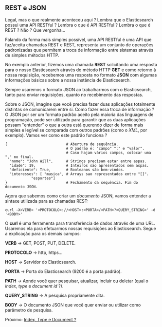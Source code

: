 ## REST e JSON

Legal, mas o que realmente aconteceu aqui ? Lembra que o Elasticsearch possui uma API RESTful ? Lembra o que é API RESTful ? Lembra o que é REST ? Não ? Que vergonha...

Falando da forma mais simples possível, uma API RESTful é uma API que faz/aceita chamadas REST e REST, representa um conjunto de operações padronizadas que permitem a troca de informação entre sistemas através de simples métodos HTTP.

No exemplo anterior, fizemos uma chamada __REST__ solicitando uma resposta para o nosso Elasticsearch através do método HTTP __GET__ e como retorno à nossa requisição, recebemos uma resposta no formato __JSON__ com algumas informações básicas sobre a nossa instância de Elasticsearch.

Sempre usaremos o formato JSON ao trabalharmos com o Elasticsearch, tanto para enviar requisições, quanto no recebimento das respostas.

Sobre o JSON, imagine que você precisa fazer duas aplicações totalmente distintas se comunicarem entre si. Como fazer essa troca de informação ? O JSON por ser um formato padrão aceito pela maioria das linguagens de programação, pode ser utilizado para garantir que as duas aplicações possam "entender" o que a outra está querendo dizer de forma mais simples e legível se comparada com outros padrões (como o _XML_, por exemplo). Vamos ver como este padrão funciona ?

```
{                           # Abertura de sequência.
                            # O padrão é: "campo" ":" e "valor".
                            # Caso hajam vários campos, colocar uma "," no final.
  "nome": "John Will",      # Strings precisam estar entre aspas.
  "idade": 19,              # Inteiros são apresentados sem aspas.
  "deficiente": True,       # Booleanos são bem-vindos.
  "interesses": [ "musica", # Arrays sao representados entre "[]".
            "esportes"]
}                           # Fechamento da sequência. Fim do documento JSON.
```

Agora que sabemos como criar um _documento_ JSON, vamos entender a sintaxe utilizada para as chamadas REST:

```
curl -X<VERB> '<PROTOCOLO>://<HOST>:<PORTA>/<PATH>?<QUERY_STRING>' -d '<BODY>'
```

O __curl__ é uma ferramenta para transferência de dados através de uma URL. Usaremos ela para efetuarmos nossas requisições ao Elasticsearch. Segue a explicação para os demais campos:

__VERB__ -> GET, POST, PUT, DELETE.

__PROTOCOLO__ -> http, https...

__HOST__ -> Servidor do Elasticsearch.

__PORTA__ -> Porta do Elasticsearch (9200 é a porta padrão).

__PATH__ -> Aonde você quer pesquisar, atualizar, incluir ou deletar (qual o _index_, _type_ e _document id_ ?).

__QUERY_STRING__ -> A pesquisa propriamente dita.

__BODY__ -> O documento JSON que você quer enviar ou utilizar como parâmetro de pesquisa.

Próximo: [Index, Type e Document ?](/pages/index_type_document.md)
